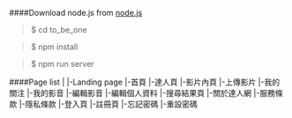####Download node.js from [node.js](https://nodejs.org/en/)

> $ cd to_be_one

> $ npm install

> $ npm run server


####Page list
	|
	|-Landing page
	|-首頁
	|-達人頁
	|-影片內頁
	|-上傳影片
	|-我的關注
	|-我的影音
	|-編輯影音
	|-編輯個人資料
	|-搜尋結果頁
	|-關於達人網
	|-服務條款
	|-隱私條款
	|-登入頁
	|-註冊頁
	|-忘記密碼
	|-重設密碼
